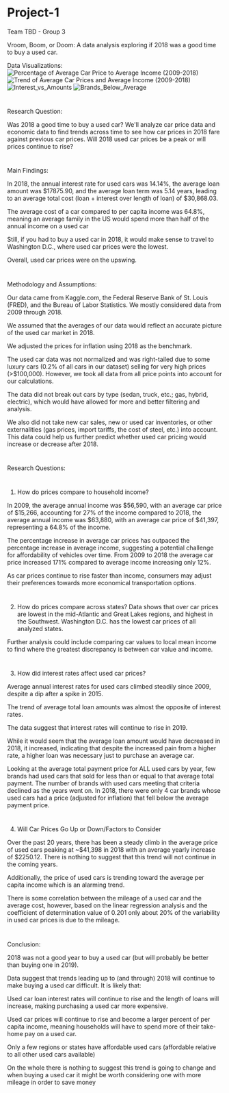# Project-1

Team TBD - Group 3

Vroom, Boom, or Doom: A data analysis exploring if 2018 was a good time to buy a used car.

Data Visualizations:
![Percentage of Average Car Price to Average Income (2009-2018)](https://github.com/tjodonoghue/Project-One/assets/153467835/0dafccdc-dd21-494c-a1c4-212e0aef9f81)
![Trend of Average Car Prices and Average Income (2009-2018)](https://github.com/tjodonoghue/Project-One/assets/153467835/29ce4df6-34c5-4ba4-937a-ca1f23d985b7)
![Interest_vs_Amounts](https://github.com/tjodonoghue/Project-1/assets/147662348/c6057802-3cf1-47dc-b078-c37e1f7c4900)
![Brands_Below_Average](https://github.com/tjodonoghue/Project-1/assets/147662348/7530bda0-ba5b-45b9-8c7a-84b1044950b0)

#

Research Question:

Was 2018 a good time to buy a used car? We'll analyze car price data and economic data to find trends across time to see how car prices in 2018 fare against previous car prices. Will 2018 used car prices be a peak or will prices continue to rise?

#

Main Findings:

In 2018, the annual interest rate for used cars was 14.14%, the average loan amount was $17875.90, and the average loan term was 5.14 years, leading to an average total cost (loan + interest over length of loan) of $30,868.03.

The average cost of a car compared to per capita income was 64.8%, meaning an average family in the US would spend more than half of the annual income on a used car

Still, if you had to buy a used car in 2018, it would make sense to travel to Washington D.C., where used car prices were the lowest.

Overall, used car prices were on the upswing.

#

Methodology and Assumptions:

Our data came from Kaggle.com, the Federal Reserve Bank of St. Louis (FRED), and the Bureau of Labor Statistics. We mostly considered data from 2009 through 2018.

We assumed that the averages of our data would reflect an accurate picture of the used car market in 2018.

We adjusted the prices for inflation using 2018 as the benchmark.

The used car data was not normalized and was right-tailed due to some luxury cars (0.2% of all cars in our dataset) selling for very high prices (>$100,000). However, we took all data from all price points into account for our calculations.

The data did not break out cars by type (sedan, truck, etc.; gas, hybrid, electric), which would have allowed for more and better filtering and analysis.

We also did not take new car sales, new or used car inventories, or other externalities (gas prices, import tariffs, the cost of steel, etc.) into account. This data could help us further predict whether used car pricing would increase or decrease after 2018.

#

Research Questions:

#

1. How do prices compare to household income?

In 2009, the average annual income was $56,590, with an average car price of $15,266, accounting for 27% of the income compared to 2018, the average annual income was $63,880, with an average car price of $41,397, representing a 64.8% of the income.

The percentage increase in average car prices has outpaced the percentage increase in average income, suggesting a potential challenge for affordability of vehicles over time. From 2009 to 2018 the average car price increased 171% compared to average income increasing only 12%.

As car prices continue to rise faster than income, consumers may adjust their preferences towards more economical transportation options.

#

2. How do prices compare across states?
Data shows that over car prices are lowest in the mid-Atlantic and  Great Lakes regions, and highest in the Southwest. Washington D.C. has the lowest car prices of all analyzed states.
 
Further analysis could include  comparing car values to local mean income to find where the greatest discrepancy is between car value and income.

#

3. How did interest rates affect used car prices?

Average annual interest rates for used cars climbed steadily since 2009, despite a dip after a spike in 2015.

The trend of average total loan amounts was almost the opposite of interest rates.

The data suggest that interest rates will continue to rise in 2019.

While it would seem that the average loan amount would have decreased in 2018, it increased, indicating that despite the increased pain from a higher rate, a higher loan was necessary just to purchase an average car.

Looking at the average total payment price for ALL used cars by year, few brands had used cars that sold for less than or equal to that average total payment. The number of brands with used cars meeting that criteria declined as the years went on. In 2018, there were only 4 car brands whose used cars had a price (adjusted for inflation) that fell below the average payment price.

#

4. Will Car Prices Go Up or Down/Factors to Consider

Over the past 20 years, there has been a steady climb in the average price of used cars peaking at ~$41,398 in 2018 with an average yearly increase of $2250.12. There is nothing to suggest that this trend will not continue in the coming years.

Additionally, the price of used cars is trending toward the average per capita income which is an alarming trend.

There is some correlation between the mileage of a used car and the average cost, however, based on the linear regression analysis and the coefficient of determination value of 0.201 only about 20% of the variability in used car prices is due to the mileage.

#

Conclusion:

2018 was not a good year to buy a used car (but will probably be better than buying one in 2019).

Data suggest that trends leading up to (and through) 2018 will continue to make buying a used car difficult. It is likely that:

Used car loan interest rates will continue to rise and the length of loans will increase, making purchasing a used car more expensive.

Used car prices will continue to rise and become a larger percent of per capita income, meaning households will have to spend more of their take-home pay on a used car.

Only a few regions or states have affordable used cars (affordable relative to all other used cars available)

On the whole there is nothing to suggest this trend is going to change and when buying a used car it might be worth considering one with more mileage in order to save money

